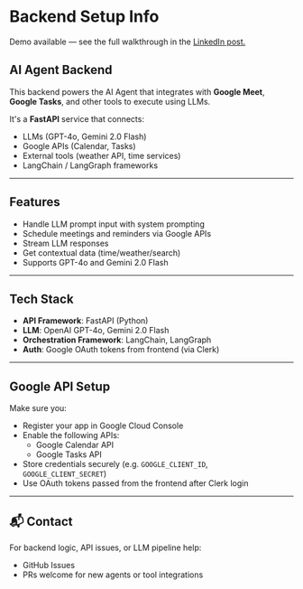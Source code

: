 # Backend Setup Info

Demo available — see the full walkthrough in the [LinkedIn post.](https://www.linkedin.com/feed/update/urn:li:activity:7332498633633718274/)

## AI Agent Backend

This backend powers the AI Agent that integrates with **Google Meet**, **Google Tasks**, and other tools to execute using LLMs.

It's a **FastAPI** service that connects:
- LLMs (GPT-4o, Gemini 2.0 Flash)
- Google APIs (Calendar, Tasks)
- External tools (weather API, time services)
- LangChain / LangGraph frameworks

---

## Features

- Handle LLM prompt input with system prompting
- Schedule meetings and reminders via Google APIs
- Stream LLM responses
- Get contextual data (time/weather/search)
- Supports GPT-4o and Gemini 2.0 Flash

---

## Tech Stack

- **API Framework**: FastAPI (Python)
- **LLM**: OpenAI GPT-4o, Gemini 2.0 Flash
- **Orchestration Framework**: LangChain, LangGraph
- **Auth**: Google OAuth tokens from frontend (via Clerk)

---

## Google API Setup

Make sure you:
- Register your app in Google Cloud Console
- Enable the following APIs:
  - Google Calendar API
  - Google Tasks API
- Store credentials securely (e.g. `GOOGLE_CLIENT_ID`, `GOOGLE_CLIENT_SECRET`)
- Use OAuth tokens passed from the frontend after Clerk login

---

## 📬 Contact

For backend logic, API issues, or LLM pipeline help:

- GitHub Issues
- PRs welcome for new agents or tool integrations
